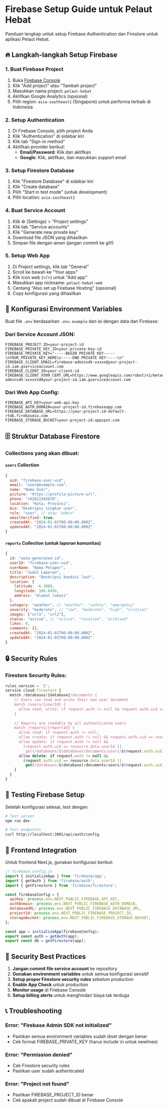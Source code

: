 # Firebase Setup Guide untuk Pelaut Hebat

Panduan lengkap untuk setup Firebase Authentication dan Firestore untuk aplikasi Pelaut Hebat.

## 🔥 Langkah-langkah Setup Firebase

### 1. Buat Firebase Project

1. Buka [Firebase Console](https://console.firebase.google.com/)
2. Klik "Add project" atau "Tambah project"
3. Masukkan nama project: `pelaut-hebat`
4. Aktifkan Google Analytics (opsional)
5. Pilih region: `asia-southeast1` (Singapore) untuk performa terbaik di Indonesia

### 2. Setup Authentication

1. Di Firebase Console, pilih project Anda
2. Klik "Authentication" di sidebar kiri
3. Klik tab "Sign-in method"
4. Aktifkan provider berikut:
   - **Email/Password**: Klik dan aktifkan
   - **Google**: Klik, aktifkan, dan masukkan support email

### 3. Setup Firestore Database

1. Klik "Firestore Database" di sidebar kiri
2. Klik "Create database"
3. Pilih "Start in test mode" (untuk development)
4. Pilih location: `asia-southeast1`

### 4. Buat Service Account

1. Klik ⚙️ (Settings) > "Project settings"
2. Klik tab "Service accounts"
3. Klik "Generate new private key"
4. Download file JSON yang dihasilkan
5. Simpan file dengan aman (jangan commit ke git!)

### 5. Setup Web App

1. Di Project settings, klik tab "General"
2. Scroll ke bawah ke "Your apps"
3. Klik icon web (</>) untuk "Add app"
4. Masukkan app nickname: `pelaut-hebat-web`
5. Centang "Also set up Firebase Hosting" (opsional)
6. Copy konfigurasi yang dihasilkan

## 🔧 Konfigurasi Environment Variables

Buat file `.env` berdasarkan `.env.example` dan isi dengan data dari Firebase:

### Dari Service Account JSON:
```env
FIREBASE_PROJECT_ID=your-project-id
FIREBASE_PRIVATE_KEY_ID=your-private-key-id
FIREBASE_PRIVATE_KEY="-----BEGIN PRIVATE KEY-----\nYOUR_PRIVATE_KEY_HERE\n-----END PRIVATE KEY-----\n"
FIREBASE_CLIENT_EMAIL=firebase-adminsdk-xxxxx@your-project-id.iam.gserviceaccount.com
FIREBASE_CLIENT_ID=your-client-id
FIREBASE_CLIENT_X509_CERT_URL=https://www.googleapis.com/robot/v1/metadata/x509/firebase-adminsdk-xxxxx%40your-project-id.iam.gserviceaccount.com
```

### Dari Web App Config:
```env
FIREBASE_API_KEY=your-web-api-key
FIREBASE_AUTH_DOMAIN=your-project-id.firebaseapp.com
FIREBASE_DATABASE_URL=https://your-project-id-default-rtdb.firebaseio.com
FIREBASE_STORAGE_BUCKET=your-project-id.appspot.com
```

## 🗄️ Struktur Database Firestore

### Collections yang akan dibuat:

#### `users` Collection
```javascript
{
  uid: "firebase-user-uid",
  email: "user@example.com",
  name: "Nama User",
  picture: "https://profile-picture-url",
  phone: "+62812345678",
  location: "Kota, Provinsi",
  bio: "Deskripsi singkat user",
  role: "user", // atau "admin"
  emailVerified: true,
  createdAt: "2024-01-01T00:00:00.000Z",
  updatedAt: "2024-01-01T00:00:00.000Z"
}
```

#### `reports` Collection (untuk laporan komunitas)
```javascript
{
  id: "auto-generated-id",
  userId: "firebase-user-uid",
  userName: "Nama Pelapor",
  title: "Judul Laporan",
  description: "Deskripsi kondisi laut",
  location: {
    latitude: -6.2088,
    longitude: 106.8456,
    address: "Alamat lokasi"
  },
  category: "weather", // "weather", "safety", "emergency"
  severity: "moderate", // "low", "moderate", "high", "critical"
  images: ["url1", "url2"],
  status: "active", // "active", "resolved", "archived"
  likes: 0,
  comments: [],
  createdAt: "2024-01-01T00:00:00.000Z",
  updatedAt: "2024-01-01T00:00:00.000Z"
}
```

## 🔒 Security Rules

### Firestore Security Rules:
```javascript
rules_version = '2';
service cloud.firestore {
  match /databases/{database}/documents {
    // Users can read and write their own user document
    match /users/{userId} {
      allow read, write: if request.auth != null && request.auth.uid == userId;
    }
    
    // Reports are readable by all authenticated users
    match /reports/{reportId} {
      allow read: if request.auth != null;
      allow create: if request.auth != null && request.auth.uid == resource.data.userId;
      allow update: if request.auth != null && 
        (request.auth.uid == resource.data.userId || 
         get(/databases/$(database)/documents/users/$(request.auth.uid)).data.role == 'admin');
      allow delete: if request.auth != null && 
        (request.auth.uid == resource.data.userId || 
         get(/databases/$(database)/documents/users/$(request.auth.uid)).data.role == 'admin');
    }
  }
}
```

## 🧪 Testing Firebase Setup

Setelah konfigurasi selesai, test dengan:

```bash
# Test server
npm run dev

# Test endpoints
curl http://localhost:3001/api/auth/config
```

## 📱 Frontend Integration

Untuk frontend Next.js, gunakan konfigurasi berikut:

```javascript
// firebase.config.js
import { initializeApp } from 'firebase/app';
import { getAuth } from 'firebase/auth';
import { getFirestore } from 'firebase/firestore';

const firebaseConfig = {
  apiKey: process.env.NEXT_PUBLIC_FIREBASE_API_KEY,
  authDomain: process.env.NEXT_PUBLIC_FIREBASE_AUTH_DOMAIN,
  databaseURL: process.env.NEXT_PUBLIC_FIREBASE_DATABASE_URL,
  projectId: process.env.NEXT_PUBLIC_FIREBASE_PROJECT_ID,
  storageBucket: process.env.NEXT_PUBLIC_FIREBASE_STORAGE_BUCKET,
};

const app = initializeApp(firebaseConfig);
export const auth = getAuth(app);
export const db = getFirestore(app);
```

## 🚨 Security Best Practices

1. **Jangan commit file service account** ke repository
2. **Gunakan environment variables** untuk semua konfigurasi sensitif
3. **Setup proper Firestore security rules** sebelum production
4. **Enable App Check** untuk production
5. **Monitor usage** di Firebase Console
6. **Setup billing alerts** untuk menghindari biaya tak terduga

## 📞 Troubleshooting

### Error: "Firebase Admin SDK not initialized"
- Pastikan semua environment variables sudah diset dengan benar
- Cek format FIREBASE_PRIVATE_KEY (harus include \n untuk newlines)

### Error: "Permission denied"
- Cek Firestore security rules
- Pastikan user sudah authenticated

### Error: "Project not found"
- Pastikan FIREBASE_PROJECT_ID benar
- Cek apakah project sudah dibuat di Firebase Console
